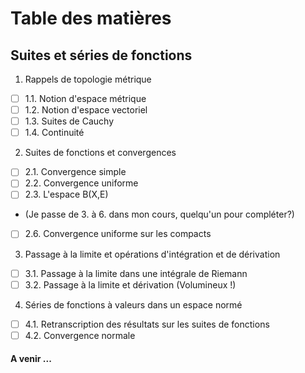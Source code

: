 # Table des matières

## Suites et séries de fonctions

1. Rappels de topologie métrique

* [ ] 1.1. Notion d'espace métrique
* [ ] 1.2. Notion d'espace vectoriel
* [ ] 1.3. Suites de Cauchy
* [ ] 1.4. Continuité
  
2. Suites de fonctions et convergences

* [ ] 2.1. Convergence simple
* [ ] 2.2. Convergence uniforme
* [ ] 2.3. L'espace B(X,E)
* (Je passe de 3. à 6. dans mon cours, quelqu'un pour compléter?)
* [ ] 2.6. Convergence uniforme sur les compacts

3. Passage à la limite et opérations d'intégration et de dérivation

* [ ] 3.1. Passage à la limite dans une intégrale de Riemann
* [ ] 3.2. Passage à la limite et dérivation (Volumineux !)

4. Séries de fonctions à valeurs dans un espace normé

* [ ] 4.1. Retranscription des résultats sur les suites de fonctions
* [ ] 4.2. Convergence normale

#### A venir ...
